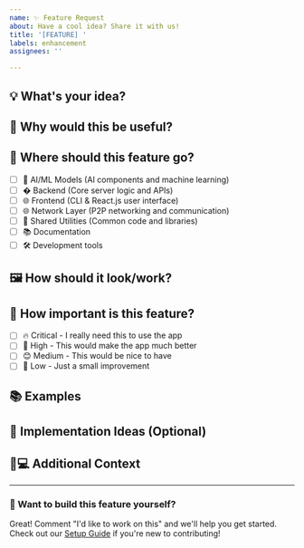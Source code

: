 ```yaml
---
name: ✨ Feature Request
about: Have a cool idea? Share it with us!
title: '[FEATURE] '
labels: enhancement
assignees: ''

---
```


## 💡 What's your idea?

<!-- Describe your feature idea in simple terms. For example: "Add a dark mode toggle" or "Allow users to upload profile pictures" -->


## 🤔 Why would this be useful?

<!-- Explain why this feature would be helpful. What problem does it solve? -->


## 🎯 Where should this feature go?

<!-- Put an 'x' in the box that matches where this feature belongs -->

- [ ] 🧠 AI/ML Models (AI components and machine learning)
- [ ] � Backend (Core server logic and APIs)
- [ ] 🌐 Frontend (CLI & React.js user interface)
- [ ] 🌐 Network Layer (P2P networking and communication)
- [ ] 🔗 Shared Utilities (Common code and libraries)
- [ ] 📚 Documentation
- [ ] 🛠️ Development tools

## 🖼️ How should it look/work?

<!-- Describe how you imagine this feature working. Feel free to be creative! -->
<!-- You can also draw sketches and upload them here -->


## 🌟 How important is this feature?

<!-- Put an 'x' in one box -->

- [ ] 🔥 Critical - I really need this to use the app
- [ ] 🎯 High - This would make the app much better
- [ ] 😊 Medium - This would be nice to have
- [ ] 🤷 Low - Just a small improvement

## 📚 Examples

<!-- Have you seen this feature in other apps? Which ones? -->
<!-- This helps us understand what you're looking for -->


## 🔧 Implementation Ideas (Optional)

<!-- If you're a developer and have ideas on how to build this, share them here! -->
<!-- If you're not a developer, feel free to skip this section -->


## 📱💻 Additional Context

<!-- Anything else you want to tell us about this feature? -->


---

### 🚀 Want to build this feature yourself?
Great! Comment "I'd like to work on this" and we'll help you get started. Check out our [Setup Guide](../docs/setup.md) if you're new to contributing!
